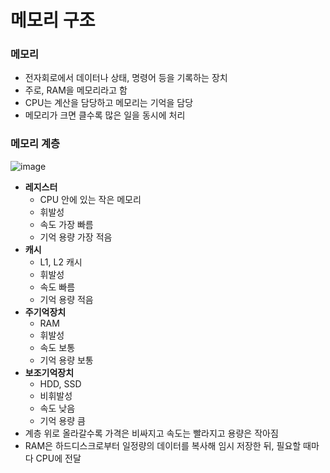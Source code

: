# 메모리 구조

### 메모리
- 전자회로에서 데이터나 상태, 명령어 등을 기록하는 장치
- 주로, RAM을 메모리라고 함
- CPU는 계산을 담당하고 메모리는 기억을 담당
- 메모리가 크면 클수록 많은 일을 동시에 처리

### 메모리 계층
![image](https://user-images.githubusercontent.com/105091138/229823789-408cb434-bfa3-4877-b3d2-647046fb9708.png)
- **레지스터**
  - CPU 안에 있는 작은 메모리
  - 휘발성
  - 속도 가장 빠름
  - 기억 용량 가장 적음
- **캐시**
  - L1, L2 캐시
  - 휘발성
  - 속도 빠름
  - 기억 용량 적음
- **주기억장치**
  - RAM
  - 휘발성
  - 속도 보통
  - 기억 용량 보통
- **보조기억장치**
  - HDD, SSD
  - 비휘발성
  - 속도 낮음
  - 기억 용량 큼
- 계층 위로 올라갈수록 가격은 비싸지고 속도는 빨라지고 용량은 작아짐
- RAM은 하드디스크로부터 일정량의 데이터를 복사해 임시 저장한 뒤, 필요할 때마다 CPU에 전달
